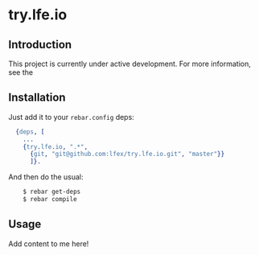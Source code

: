 # try.lfe.io


## Introduction

This project is currently under active development. For more information,
see the <a hreg="wiki" />


## Installation

Just add it to your ``rebar.config`` deps:

```erlang
  {deps, [
    ...
    {try.lfe.io, ".*",
      {git, "git@github.com:lfex/try.lfe.io.git", "master"}}
      ]}.
```

And then do the usual:

```bash
    $ rebar get-deps
    $ rebar compile
```


## Usage

Add content to me here!
